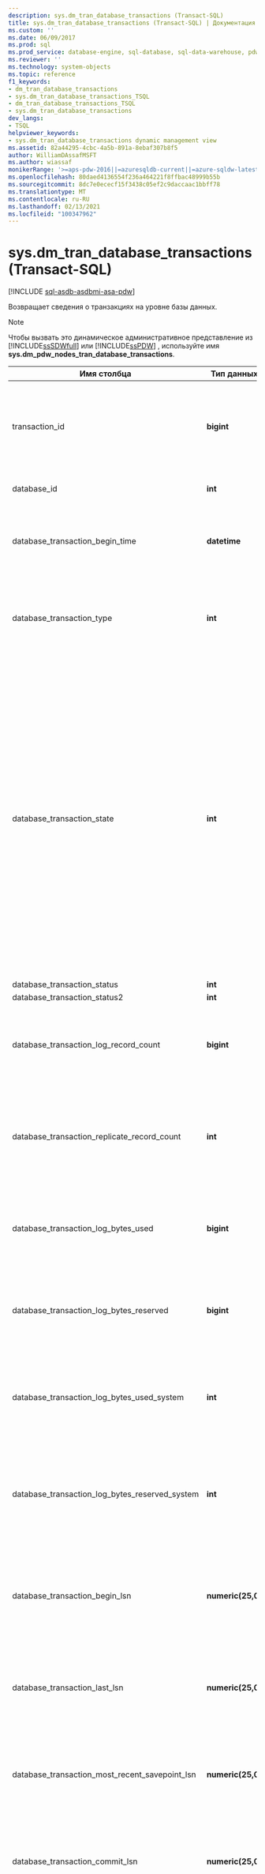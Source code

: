 ```yaml
---
description: sys.dm_tran_database_transactions (Transact-SQL)
title: sys.dm_tran_database_transactions (Transact-SQL) | Документация Майкрософт
ms.custom: ''
ms.date: 06/09/2017
ms.prod: sql
ms.prod_service: database-engine, sql-database, sql-data-warehouse, pdw
ms.reviewer: ''
ms.technology: system-objects
ms.topic: reference
f1_keywords:
- dm_tran_database_transactions
- sys.dm_tran_database_transactions_TSQL
- dm_tran_database_transactions_TSQL
- sys.dm_tran_database_transactions
dev_langs:
- TSQL
helpviewer_keywords:
- sys.dm_tran_database_transactions dynamic management view
ms.assetid: 82a44295-4cbc-4a5b-891a-8ebaf307b8f5
author: WilliamDAssafMSFT
ms.author: wiassaf
monikerRange: '>=aps-pdw-2016||=azuresqldb-current||=azure-sqldw-latest||>=sql-server-2016||>=sql-server-linux-2017||=azuresqldb-mi-current'
ms.openlocfilehash: 80daed4136554f236a464221f8ffbac48999b55b
ms.sourcegitcommit: 8dc7e0ececf15f3438c05ef2c9daccaac1bbff78
ms.translationtype: MT
ms.contentlocale: ru-RU
ms.lasthandoff: 02/13/2021
ms.locfileid: "100347962"
---
```

# <a name="sysdm_tran_database_transactions-transact-sql"></a>sys.dm_tran_database_transactions (Transact-SQL)
[!INCLUDE [sql-asdb-asdbmi-asa-pdw](../../includes/applies-to-version/sql-asdb-asdbmi-asa-pdw.md)]

  Возвращает сведения о транзакциях на уровне базы данных.  
  
> [!NOTE]  
>  Чтобы вызвать это динамическое административное представление из [!INCLUDE[ssSDWfull](../../includes/sssdwfull-md.md)] или [!INCLUDE[ssPDW](../../includes/sspdw-md.md)] , используйте имя **sys.dm_pdw_nodes_tran_database_transactions**.  
  
|Имя столбца|Тип данных|Описание|  
|-----------------|---------------|-----------------|  
|transaction_id|**bigint**|Идентификатор транзакции на уровне экземпляра, а не на уровне базы данных. Уникален в пределах баз данных экземпляра, но не уникален в пределах экземпляров сервера.|  
|database_id|**int**|Идентификатор базы данных, связанной с транзакцией.|  
|database_transaction_begin_time|**datetime**|Момент времени, с которого база данных задействована в транзакции. Точнее, это время первой записи журнала в базе данных для данной транзакции.|  
|database_transaction_type|**int**|1 = транзакция чтения-записи<br /><br /> 2 = транзакция только чтения<br /><br /> 3 = системная транзакция|  
|database_transaction_state|**int**|1 = Транзакция не инициализирована.<br /><br /> 3 = Транзакция инициализирована, но в ней еще не сформировано ни одной записи журнала.<br /><br /> 4 = В транзакции имеются сформированные записи журнала.<br /><br /> 5 = Транзакция подготовлена.<br /><br /> 10 = Транзакция зафиксирована.<br /><br /> 11 = Транзакция находится в процессе отката.<br /><br /> 12 = Транзакция находится в стадии фиксации. (Запись журнала создается, но не была материализованным или материализованным.)|  
|database_transaction_status|**int**|[!INCLUDE[ssInternalOnly](../../includes/ssinternalonly-md.md)]|  
|database_transaction_status2|**int**|[!INCLUDE[ssInternalOnly](../../includes/ssinternalonly-md.md)]|  
|database_transaction_log_record_count|**bigint**|**Область применения**: [!INCLUDE[ssKatmai](../../includes/sskatmai-md.md)] и более поздних версий.<br /><br /> Число записей журнала, сформированных в базе данных для этой транзакции.|  
|database_transaction_replicate_record_count|**int**|**Область применения**: [!INCLUDE[ssKatmai](../../includes/sskatmai-md.md)] и более поздних версий.<br /><br /> Количество записей журнала, сформированных в базе данных для реплицируемой транзакции.|  
|database_transaction_log_bytes_used|**bigint**|**Область применения**: [!INCLUDE[ssKatmai](../../includes/sskatmai-md.md)] и более поздних версий.<br /><br /> Число байтов, используемых журналом базы данных для данной транзакции.|  
|database_transaction_log_bytes_reserved|**bigint**|**Область применения**: [!INCLUDE[ssKatmai](../../includes/sskatmai-md.md)] и более поздних версий.<br /><br /> Число байтов, зарезервированных в журнале базы данных для данной транзакции.|  
|database_transaction_log_bytes_used_system|**int**|**Область применения**: [!INCLUDE[ssKatmai](../../includes/sskatmai-md.md)] и более поздних версий.<br /><br /> Число байтов, занятых в журнале базы данных для системных транзакций от имени данной транзакции.|  
|database_transaction_log_bytes_reserved_system|**int**|**Область применения**: [!INCLUDE[ssKatmai](../../includes/sskatmai-md.md)] и более поздних версий.<br /><br /> Число байтов, зарезервированных в журнале базы данных для системных транзакций от имени данной транзакции.|  
|database_transaction_begin_lsn|**numeric(25,0)**|**Область применения**: [!INCLUDE[ssKatmai](../../includes/sskatmai-md.md)] и более поздних версий.<br /><br /> Регистрационный номер транзакции в журнале (номер LSN) начальной записи для данной транзакции в журнале базы данных.|  
|database_transaction_last_lsn|**numeric(25,0)**|**Область применения**: [!INCLUDE[ssKatmai](../../includes/sskatmai-md.md)] и более поздних версий.<br /><br /> Номер LSN последней сохраненной записи для данной транзакции в журнале базы данных.|  
|database_transaction_most_recent_savepoint_lsn|**numeric(25,0)**|**Область применения**: [!INCLUDE[ssKatmai](../../includes/sskatmai-md.md)] и более поздних версий.<br /><br /> Номер LSN самой последней точки сохранения для данной транзакции в журнале базы данных.|  
|database_transaction_commit_lsn|**numeric(25,0)**|**Область применения**: [!INCLUDE[ssKatmai](../../includes/sskatmai-md.md)] и более поздних версий.<br /><br /> Номер LSN записи фиксации для данной транзакции в журнале базы данных.|  
|database_transaction_last_rollback_lsn|**numeric(25,0)**|**Область применения**: [!INCLUDE[ssKatmai](../../includes/sskatmai-md.md)] и более поздних версий.<br /><br /> Номер LSN транзакции в журнале, до которой произошел последний откат. Если откат не выполнен, используется значение Макслсн.|  
|database_transaction_next_undo_lsn|**numeric(25,0)**|**Область применения**: [!INCLUDE[ssKatmai](../../includes/sskatmai-md.md)] и более поздних версий.<br /><br /> Номер LSN следующей записи для отката.|  
|pdw_node_id|**int**|**Применимо к**: [!INCLUDE[ssSDWfull](../../includes/sssdwfull-md.md)] , [!INCLUDE[ssPDW](../../includes/sspdw-md.md)]<br /><br /> Идентификатор узла, на котором находится данное распределение.|  
  
## <a name="permissions"></a>Разрешения

В [!INCLUDE[ssNoVersion_md](../../includes/ssnoversion-md.md)] необходимо `VIEW SERVER STATE` разрешение.   
В базах данных SQL Basic, S0 и S1, а также для баз данных в эластичных пулах требуется учетная запись [администратора сервера](https://docs.microsoft.com/azure/azure-sql/database/logins-create-manage#existing-logins-and-user-accounts-after-creating-a-new-database) или учетная запись [администратора Azure Active Directory](https://docs.microsoft.com/azure/azure-sql/database/authentication-aad-overview#administrator-structure) . Для всех остальных целей службы базы данных SQL `VIEW DATABASE STATE` разрешение требуется в базе данных.   

## <a name="see-also"></a>См. также:  
 [sys.dm_tran_active_transactions &#40;Transact-SQL&#41;](../../relational-databases/system-dynamic-management-views/sys-dm-tran-active-transactions-transact-sql.md)   
 [sys.dm_tran_session_transactions &#40;Transact-SQL&#41;](../../relational-databases/system-dynamic-management-views/sys-dm-tran-session-transactions-transact-sql.md)   
 [Динамические административные представления и функции (Transact-SQL)](~/relational-databases/system-dynamic-management-views/system-dynamic-management-views.md)   
 [Динамические административные представления и функции, связанные с транзакциями (Transact-SQL)](../../relational-databases/system-dynamic-management-views/transaction-related-dynamic-management-views-and-functions-transact-sql.md)  
  
  


